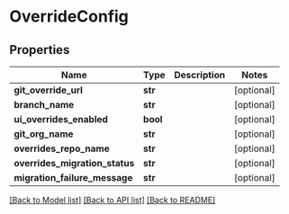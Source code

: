 # OverrideConfig

## Properties
Name | Type | Description | Notes
------------ | ------------- | ------------- | -------------
**git_override_url** | **str** |  | [optional] 
**branch_name** | **str** |  | [optional] 
**ui_overrides_enabled** | **bool** |  | [optional] 
**git_org_name** | **str** |  | [optional] 
**overrides_repo_name** | **str** |  | [optional] 
**overrides_migration_status** | **str** |  | [optional] 
**migration_failure_message** | **str** |  | [optional] 

[[Back to Model list]](../README.md#documentation-for-models) [[Back to API list]](../README.md#documentation-for-api-endpoints) [[Back to README]](../README.md)

